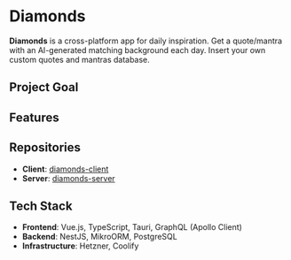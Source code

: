 # Diamonds

**Diamonds** is a cross-platform app for daily inspiration. Get a quote/mantra with an AI-generated matching background each day. Insert your own custom quotes and mantras database.

## Project Goal


## Features


## Repositories
- **Client**: [diamonds-client](https://github.com/varbSan/diamonds-client)
- **Server**: [diamonds-server](https://github.com/varbSan/diamonds-server)

## Tech Stack
- **Frontend**: Vue.js, TypeScript, Tauri, GraphQL (Apollo Client)
- **Backend**: NestJS, MikroORM, PostgreSQL
- **Infrastructure**: Hetzner, Coolify